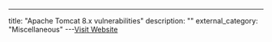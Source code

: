 ---
title: "Apache Tomcat 8.x vulnerabilities"
description: ""
external_category: "Miscellaneous"
---[Visit Website](https://tomcat.apache.org/security-8.html)

